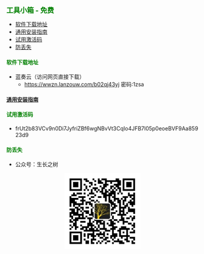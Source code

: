 
<b><font color=green size=4>
工具小箱 - 免费
</font></b>

- [软件下载地址](#软件下载地址)
- [通用安装指南](#通用安装指南)
- [试用激活码](#试用激活码)
- [防丢失](#防丢失)



#### <font color=green>软件下载地址</font>
- 蓝奏云（访问网页直接下载）
  - https://wwzn.lanzouw.com/b02qj43yj  密码:1zsa

#### [通用安装指南](../../univer/install.md)
#### <font color=green>试用激活码</font>
- frUt2b83VCv9n0Di7JyfriZBf6wgNBvVt3CqIo4JFB7l05p0eoeBVF9Aa85923d9


#### <font color=green>防丢失</font>
- 公众号：生长之树
<center><img src="../../../assets/qrcode_for.jpg" width="200px"></center>
